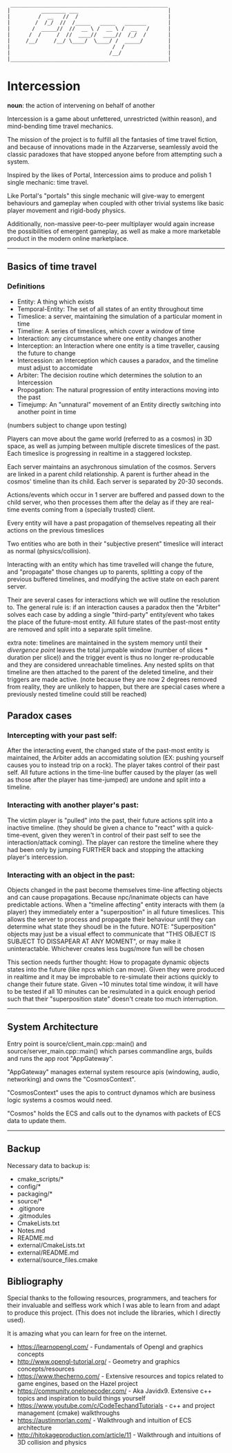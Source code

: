 ````
 ___________________________________________________
|          ________ ___                             |
|         /  __   //  /                             |
|        /  /_/  //  /_____   _____   _______       |
|       /  _____//  //  __ \ /  __ \ /  __   /      |
|      /  /     /  //  ____//  ____//  /_/  /       |
|     /__/     /__/ \____/  \____/ /  _____/        |
|                                 /  /              |
|                                /__/               |
|___________________________________________________|
````
# Intercession

**noun**: the action of intervening on behalf of another

Intercession is a game about unfettered, unrestricted (within reason), and mind-bending time travel mechanics.

The mission of the project is to fulfill all the fantasies of time travel fiction, and because of innovations made in the Azzarverse, seamlessly avoid the classic paradoxes that have stopped anyone before from attempting such a system.

Inspired by the likes of Portal, Intercession aims to produce and polish 1 single mechanic: time travel.

Like Portal's "portals" this single mechanic will give-way to emergent behaviours and gameplay when coupled with other trivial systems like basic player movement and rigid-body physics.

Additionally, non-massive peer-to-peer multiplayer would again increase the possibilities of emergent gameplay, as well as make a more marketable product in the modern online marketplace.

---

## Basics of time travel

### Definitions
- Entity: A thing which exists
- Temporal-Entity: The set of all states of an entity throughout time
- Timeslice: a server, maintaining the simulation of a particular moment in time
- Timeline: A series of timeslices, which cover a window of time
- Interaction: any circumstance where one entity changes another
- Interception: an Interaction where one entity is a time traveller, causing the future to change
- Intercession: an Interception which causes a paradox, and the timeline must adjust to accomidate
- Arbiter: The decision routine which determines the solution to an Intercession
- Propogation: The natural progression of entity interactions moving into the past
- Timejump: An "unnatural" movement of an Entity directly switching into another point in time

(numbers subject to change upon testing)

Players can move about the game world (referred to as a cosmos) in 3D space, as well as jumping between multiple discrete timeslices of the past. Each timeslice is progressing in realtime in a staggered lockstep.

Each server maintains an asychronous simulation of the cosmos. Servers are linked in a parent child relationship. A parent is further ahead in the cosmos' timeline than its child. Each server is separated by 20-30 seconds.

Actions/events which occur in 1 server are buffered and passed down to the child server, who then processes them after the delay as if they are real-time events coming from a (specially trusted) client.

Every entity will have a past propagation of themselves repeating all their actions on the previous timeslices

Two entities who are both in their "subjective present" timeslice will interact as normal (physics/collision).

Interacting with an entity which has time travelled will change the future, and "propagate" those changes up to parents, splitting a copy of the previous buffered timelines, and modifying the active state on each parent server.

Their are several cases for interactions which we will outline the resolution to. The general rule is: if an interaction causes a paradox then the "Arbiter" solves each case by adding a single "third-party" entity/event who takes the place of the future-most entity. All future states of the past-most entity are removed and split into a separate split timeline.

extra note: timelines are maintained in the system memory until their *divergence point* leaves the total jumpable window (number of slices * duration per slice)) and the trigger event is thus no longer re-producable and they are considered unreachable timelines.
Any nested splits on that timeline are then attached to the parent of the deleted timeline, and their triggers are made active. (note because they are now 2 degrees removed from reality, they are unlikely to happen, but there are special cases where a previously nested timeline could still be reached)

## Paradox cases

### Intercepting with your past self:
After the interacting event, the changed state of the past-most entity is maintained, the Arbiter adds an accomidating solution (EX: pushing yourself causes you to instead trip on a rock). The player takes control of their past self. All future actions in the time-line buffer caused by the player (as well as those after the player has time-jumped) are undone and split into a timeline.

### Interacting with another player's past:
The victim player is "pulled" into the past, their future actions split into a inactive timeline. (they should be given a chance to "react" with a quick-time-event, given they weren't in control of their past self to see the interaction/attack coming).
The player can restore the timeline where they had been only by jumping FURTHER back and stopping the attacking player's intercession.

### Interacting with an object in the past:
Objects changed in the past become themselves time-line affecting objects and can cause propagations. Because npc/inanimate objects can have predictable actions. When a "timeline affecting" entity interacts with them (a player) they immediately enter a "superposition" in all future timeslices. This allows the server to process and propagate their behaviour until they can determine what state they shoudl be in the future. NOTE: "Superposition" objects may just be a visual effect to communicate that "THIS OBJECT IS SUBJECT TO DISSAPEAR AT ANY MOMENT", or may make it uninteractable. Whichever creates less bugs/more fun will be chosen

This section needs further thought: How to propagate dynamic objects states into the future (like npcs which can move). Given they were produced in realtime and it may be improbable to re-simulate their actions quickly to change their future state. Given ~10 minutes total time window, it will have to be tested if all 10 minutes can be resimulated in a quick enough period such that their "superposition state" doesn't create too much interruption.

---

## System Architecture
Entry point is source/client_main.cpp::main() and source/server_main.cpp::main() which parses commandline args, builds and runs the app root "AppGateway".

"AppGateway" manages external system resource apis (windowing, audio, networking) and owns the "CosmosContext".

"CosmosContext" uses the apis to contruct dynamos which are business logic systems a cosmos would need.

"Cosmos" holds the ECS and calls out to the dynamos with packets of ECS data to update them.

---

## Backup
Necessary data to backup is:
- cmake_scripts/*
- config/*
- packaging/*
- source/*
- .gitignore
- .gitmodules
- CmakeLists.txt
- Notes.md
- README.md
- external/CmakeLists.txt
- external/README.md
- external/source_files.cmake

## Bibliography
Special thanks to the following resources, programmers, and teachers for their invaluable and selfless work which I was able to learn from and adapt to produce this project. (This does not include the libraries, which I directly used).

It is amazing what you can learn for free on the internet.

* https://learnopengl.com/ - Fundamentals of Opengl and graphics concepts
* http://www.opengl-tutorial.org/ - Geometry and graphics concepts/resources
* https://www.thecherno.com/ - Extensive resources and topics related to game engines, based on the Hazel project
* https://community.onelonecoder.com/ - Aka Javidx9. Extensive c++ topics and inspiration to build things yourself
* https://www.youtube.com/c/CodeTechandTutorials - c++ and project management (cmake) walkthroughs
* https://austinmorlan.com/ - Walkthrough and intuition of ECS architecture
* http://hitokageproduction.com/article/11 - Walkthrough and intuitions of 3D collision and physics
